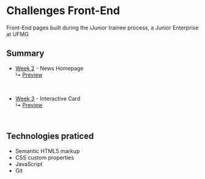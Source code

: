 # Challenges Front-End

Front-End pages built during the iJunior trainee process, a Junior Enterprise at UFMG


## Summary
- [Week 2](https://github.com/fidelis05/Challenges-Front-End/tree/main/Semana%202) - News Homepage <br>
   ↳ [Preview](https://challenges-front-end-wwgf.vercel.app)
<br>

- [Week 3](https://github.com/fidelis05/Challenges-Front-End/tree/main/Semana%203) - Interactive Card <br>
   ↳ [Preview](challenges-front-end-week3.vercel.app)
<br>


## Technologies praticed

- Semantic HTML5 markup
- CSS custom properties
- JavaScript
- Git
